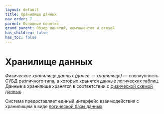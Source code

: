 ```yaml
---
layout: default
title: Хранилище данных
nav_order: 7
parent: Основные понятия
grand_parent: Обзор понятий, компонентов и связей
has_children: false
has_toc: false
---
```


# Хранилище данных

_Физическое хранилище данных (далее — хранилище)_ — совокупность 
[СУБД различного типа](../../../Введение/Поддерживаемые_СУБД_хранилища/Поддерживаемые_СУБД_хранилища.md), 
в которых хранятся данные [логических таблиц](../Логическая_таблица/Логическая_таблица.md). Данные в хранилище 
хранятся в соответствии с [физической схемой данных](../Физическая_схема_данных/Физическая_схема_данных.md).

Система предоставляет единый интерфейс взаимодействия с хранилищем в виде [логической базы данных](../Логическая_база_данных/Логическая_база_данных.md).